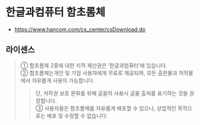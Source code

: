 # 한글과컴퓨터 함초롬체
* https://www.hancom.com/cs_center/csDownload.do

## 라이센스
> ① 함초롬체 2종에 대한 지적 재산권은 ’한글과컴퓨터’에 있습니다.  
> ② 함초롬체는개인 및 기업 사용자에게 무료로 제공되며, 모든 출판물과 저작물에서 자유롭게 사용이 가능합니다.  
>> 단, 저작권 보호 문화를 위해 글꼴의 사용시 글꼴 출처를 표기하는 것을 권장합니다.  
> ③ 사용자들은 함초롬체를 자유롭게 배포할 수 있으나, 상업적인 목적으로는 배포 및 수정할 수 없습니다.
